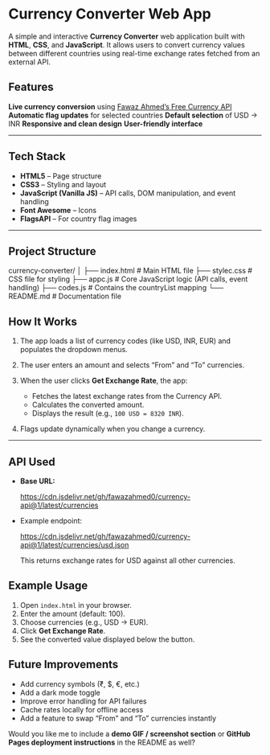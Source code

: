 
#  Currency Converter Web App

A simple and interactive **Currency Converter** web application built with **HTML**, **CSS**, and **JavaScript**.
It allows users to convert currency values between different countries using real-time exchange rates fetched from an external API.



## Features

**Live currency conversion** using [Fawaz Ahmed’s Free Currency API](https://github.com/fawazahmed0/currency-api)
**Automatic flag updates** for selected countries
**Default selection** of USD → INR
**Responsive and clean design**
**User-friendly interface**

---

##  Tech Stack

* **HTML5** – Page structure
* **CSS3** – Styling and layout
* **JavaScript (Vanilla JS)** – API calls, DOM manipulation, and event handling
* **Font Awesome** – Icons
* **FlagsAPI** – For country flag images

---

##  Project Structure

currency-converter/
│
├── index.html          # Main HTML file
├── stylec.css          # CSS file for styling
├── appc.js             # Core JavaScript logic (API calls, event handling)
├── codes.js            # Contains the countryList mapping
└── README.md           # Documentation file


##  How It Works

1. The app loads a list of currency codes (like USD, INR, EUR) and populates the dropdown menus.
2. The user enters an amount and selects “From” and “To” currencies.
3. When the user clicks **Get Exchange Rate**, the app:

   * Fetches the latest exchange rates from the Currency API.
   * Calculates the converted amount.
   * Displays the result (e.g., `100 USD = 8320 INR`).
4. Flags update dynamically when you change a currency.

---

## API Used

* **Base URL:**

  https://cdn.jsdelivr.net/gh/fawazahmed0/currency-api@1/latest/currencies

* Example endpoint:

  https://cdn.jsdelivr.net/gh/fawazahmed0/currency-api@1/latest/currencies/usd.json
  

  This returns exchange rates for USD against all other currencies.




##  Example Usage

1. Open `index.html` in your browser.
2. Enter the amount (default: 100).
3. Choose currencies (e.g., USD → EUR).
4. Click **Get Exchange Rate**.
5. See the converted value displayed below the button.



##  Future Improvements

* Add currency symbols (₹, $, €, etc.)
* Add a dark mode toggle
* Improve error handling for API failures
* Cache rates locally for offline access
* Add a feature to swap “From” and “To” currencies instantly


Would you like me to include a **demo GIF / screenshot section** or **GitHub Pages deployment instructions** in the README as well?
